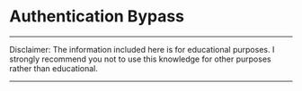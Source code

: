 # Authentication Bypass
-------

Disclaimer: 
The information included here is for educational purposes. I strongly recommend you not to use this knowledge for other purposes rather than educational.

-------

